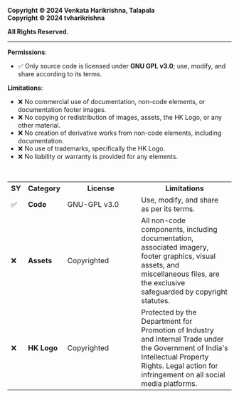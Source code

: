 **Copyright © 2024 Venkata Harikrishna, Talapala**  
**Copyright © 2024 tvharikrishna**

**All Rights Reserved.**

---

**Permissions**:
- ✅ Only source code is licensed under **GNU GPL v3.0**; use, modify, and share according to its terms.

**Limitations**:
- ❌ No commercial use of documentation, non-code elements, or documentation footer images.
- ❌ No copying or redistribution of images, assets, the HK Logo, or any other material.
- ❌ No creation of derivative works from non-code elements, including documentation.
- ❌ No use of trademarks, specifically the HK Logo.
- ❌ No liability or warranty is provided for any elements.

<br>

<table>
  <tr>
    <th>SY</th>
    <th>Category</th>
    <th width="150px">License</th>
    <th>Limitations</th>
  </tr>
  <tr>
    <td>✅</td>
    <td><strong>Code</strong></td>
    <td>GNU-GPL v3.0</td>
    <td>Use, modify, and share as per its terms.</td>
  </tr>
  <tr>
    <td>❌</td>
    <td><strong>Assets</strong></td>
    <td>Copyrighted</td>
    <td> All non-code components, including documentation, associated imagery, footer graphics, visual assets, and miscellaneous files, are the exclusive safeguarded by copyright statutes.</td>
  </tr>
  <tr>
    <td>❌</td>
    <td><strong>HK Logo</strong></td>
    <td>Copyrighted</td>
    <td>Protected by the Department for Promotion of Industry and Internal Trade under the Government of India's Intellectual Property Rights. Legal action for infringement on all social media platforms.</td>
  </tr>
</table>

